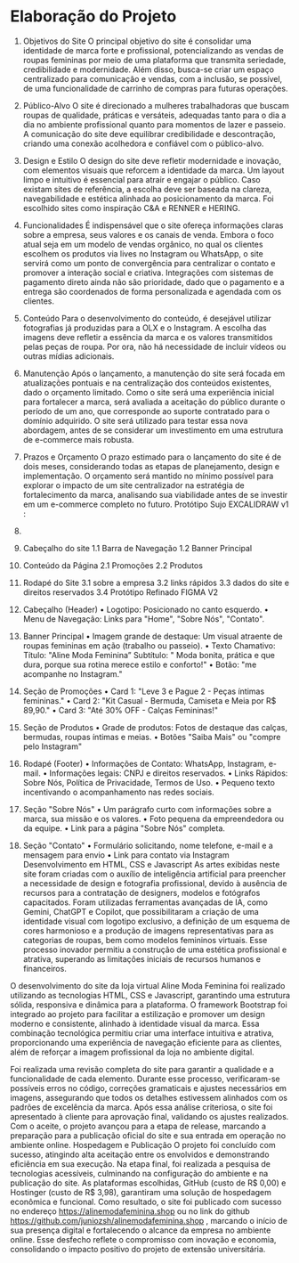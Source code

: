 # Elaboração do Projeto

1. Objetivos do Site
   O principal objetivo do site é consolidar uma identidade de marca forte e profissional, potencializando as vendas de roupas femininas por meio de uma plataforma que transmita seriedade, credibilidade e modernidade. Além disso, busca-se criar um espaço centralizado para comunicação e vendas, com a inclusão, se possível, de uma funcionalidade de carrinho de compras para futuras operações.

2. Público-Alvo
   O site é direcionado a mulheres trabalhadoras que buscam roupas de qualidade, práticas e versáteis, adequadas tanto para o dia a dia no ambiente profissional quanto para momentos de lazer e passeio. A comunicação do site deve equilibrar credibilidade e descontração, criando uma conexão acolhedora e confiável com o público-alvo.

3. Design e Estilo
   O design do site deve refletir modernidade e inovação, com elementos visuais que reforcem a identidade da marca. Um layout limpo e intuitivo é essencial para atrair e engajar o público. Caso existam sites de referência, a escolha deve ser baseada na clareza, navegabilidade e estética alinhada ao posicionamento da marca. Foi escolhido sites como inspiração C&A e RENNER e HERING.

4. Funcionalidades
   É indispensável que o site ofereça informações claras sobre a empresa, seus valores e os canais de venda. Embora o foco atual seja em um modelo de vendas orgânico, no qual os clientes escolhem os produtos via lives no Instagram ou WhatsApp, o site servirá como um ponto de convergência para centralizar o contato e promover a interação social e criativa. Integrações com sistemas de pagamento direto ainda não são prioridade, dado que o pagamento e a entrega são coordenados de forma personalizada e agendada com os clientes.

5. Conteúdo
   Para o desenvolvimento do conteúdo, é desejável utilizar fotografias já produzidas para a OLX e o Instagram. A escolha das imagens deve refletir a essência da marca e os valores transmitidos pelas peças de roupa. Por ora, não há necessidade de incluir vídeos ou outras mídias adicionais.

6. Manutenção
   Após o lançamento, a manutenção do site será focada em atualizações pontuais e na centralização dos conteúdos existentes, dado o orçamento limitado. Como o site será uma experiência inicial para fortalecer a marca, será avaliada a aceitação do público durante o período de um ano, que corresponde ao suporte contratado para o domínio adquirido. O site será utilizado para testar essa nova abordagem, antes de se considerar um investimento em uma estrutura de e-commerce mais robusta.

7. Prazos e Orçamento
   O prazo estimado para o lançamento do site é de dois meses, considerando todas as etapas de planejamento, design e implementação. O orçamento será mantido no mínimo possível para explorar o impacto de um site centralizador na estratégia de fortalecimento da marca, analisando sua viabilidade antes de se investir em um e-commerce completo no futuro.
   Protótipo Sujo
   EXCALIDRAW v1 :
8. 
1.	Cabeçalho do site
      1.1	Barra de Navegação
      1.2	Banner Principal
2.	Conteúdo da Página
      2.1	Promoções
      2.2	Produtos
3.	Rodapé do Site
      3.1	sobre a empresa
      3.2	links rápidos
      3.3	dados do site e direitos reservados
      3.4
      Protótipo Refinado
      FIGMA V2


1. Cabeçalho (Header)
   •	Logotipo: Posicionado no canto esquerdo.
   •	Menu de Navegação: Links para "Home", "Sobre Nós", "Contato".
2. Banner Principal
   •	Imagem grande de destaque: Um visual atraente de roupas femininas em ação (trabalho ou passeio).
   •	Texto Chamativo:  Título: "Aline Moda Feminina” Subtítulo: " Moda bonita, prática e que dura, porque sua rotina merece estilo e conforto!"
   •	Botão: "me acompanhe no Instagram."
3. Seção de Promoções
   •	Card 1: "Leve 3 e Pague 2 - Peças íntimas femininas."
   •	Card 2: "Kit Casual - Bermuda, Camiseta e Meia por R$ 89,90."
   •	Card 3: "Até 30% OFF - Calças Femininas!"
4. Seção de Produtos
   •	Grade de produtos: Fotos de destaque das calças, bermudas, roupas íntimas e meias.
   •	Botões "Saiba Mais" ou "compre pelo Instagram"
5. Rodapé (Footer)
   •	Informações de Contato: WhatsApp, Instagram, e-mail.
   •	Informações legais: CNPJ e direitos reservados.
   •	Links Rápidos: Sobre Nós, Política de Privacidade, Termos de Uso.
   •	Pequeno texto incentivando o acompanhamento nas redes sociais.
6. Seção "Sobre Nós"
   •	Um parágrafo curto com informações sobre a marca, sua missão e os valores.
   •	Foto pequena da empreendedora ou da equipe.
   •	Link para a página "Sobre Nós" completa.
7. Seção "Contato"
   •	Formulário solicitando, nome telefone, e-mail e a mensagem para envio
   •	Link para contato via Instagram
   Desenvolvimento em HTML, CSS e Javascript
   As artes exibidas neste site foram criadas com o auxílio de inteligência artificial para preencher a necessidade de design e fotografia profissional, devido à ausência de recursos para a contratação de designers, modelos e fotógrafos capacitados. Foram utilizadas ferramentas avançadas de IA, como Gemini, ChatGPT e Copilot, que possibilitaram a criação de uma identidade visual com logotipo exclusivo, a definição de um esquema de cores harmonioso e a produção de imagens representativas para as categorias de roupas, bem como modelos femininos virtuais. Esse processo inovador permitiu a construção de uma estética profissional e atrativa, superando as limitações iniciais de recursos humanos e financeiros.

O desenvolvimento do site da loja virtual Aline Moda Feminina foi realizado utilizando as tecnologias HTML, CSS e Javascript, garantindo uma estrutura sólida, responsiva e dinâmica para a plataforma. O framework Bootstrap foi integrado ao projeto para facilitar a estilização e promover um design moderno e consistente, alinhado à identidade visual da marca. Essa combinação tecnológica permitiu criar uma interface intuitiva e atrativa, proporcionando uma experiência de navegação eficiente para as clientes, além de reforçar a imagem profissional da loja no ambiente digital.

Foi realizada uma revisão completa do site para garantir a qualidade e a funcionalidade de cada elemento. Durante esse processo, verificaram-se possíveis erros no código, correções gramaticais e ajustes necessários em imagens, assegurando que todos os detalhes estivessem alinhados com os padrões de excelência da marca. Após essa análise criteriosa, o site foi apresentado à cliente para aprovação final, validando os ajustes realizados. Com o aceite, o projeto avançou para a etapa de release, marcando a preparação para a publicação oficial do site e sua entrada em operação no ambiente online.
Hospedagem e Publicação
O projeto foi concluído com sucesso, atingindo alta aceitação entre os envolvidos e demonstrando eficiência em sua execução. Na etapa final, foi realizada a pesquisa de tecnologias acessíveis, culminando na configuração do ambiente e na publicação do site. As plataformas escolhidas, GitHub (custo de R$ 0,00) e Hostinger (custo de R$ 3,98), garantiram uma solução de hospedagem econômica e funcional. Como resultado, o site foi publicado com sucesso no endereço https://alinemodafeminina.shop ou no link do github https://github.com/juniozsh/alinemodafeminina.shop , marcando o início de sua presença digital e fortalecendo o alcance da empresa no ambiente online. Esse desfecho reflete o compromisso com inovação e economia, consolidando o impacto positivo do projeto de extensão universitária.
